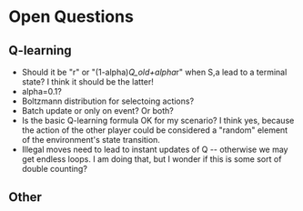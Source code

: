 # Open Questions
## Q-learning
- Should it be "r" or "(1-alpha)*Q_old+alpha*r" when S,a lead to a terminal state? I think it should be the latter!
- alpha=0.1?
- Boltzmann distribution for selectoing actions?
- Batch update or only on event? Or both?
- Is the basic Q-learning formula OK for my scenario? I think yes, because the action of the other player could be
considered a "random" element of the environment's state transition.
- Illegal moves need to lead to instant updates of Q -- otherwise we may get endless loops. I am doing that, but I wonder if this is some sort of double counting?


## Other